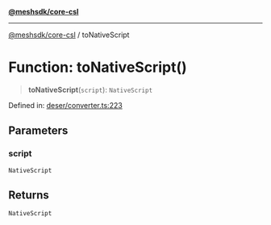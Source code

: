 [**@meshsdk/core-csl**](../README.md)

***

[@meshsdk/core-csl](../globals.md) / toNativeScript

# Function: toNativeScript()

> **toNativeScript**(`script`): `NativeScript`

Defined in: [deser/converter.ts:223](https://github.com/MeshJS/mesh/blob/1abde1553cbd7cf2cf4e40197fc0de9e4a7d0f49/packages/mesh-core-csl/src/deser/converter.ts#L223)

## Parameters

### script

`NativeScript`

## Returns

`NativeScript`
